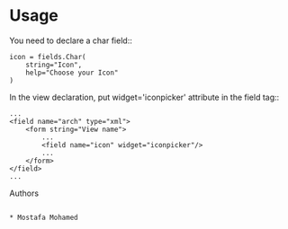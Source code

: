 
Usage
=====

You need to declare a char field::

    icon = fields.Char(
        string="Icon",
        help="Choose your Icon"
    )


In the view declaration, put widget='iconpicker' attribute in the field tag::

    ...
    <field name="arch" type="xml">
        <form string="View name">
            ...
            <field name="icon" widget="iconpicker"/>
            ...
        </form>
    </field>
    ...


Authors
~~~~~~~

* Mostafa Mohamed
